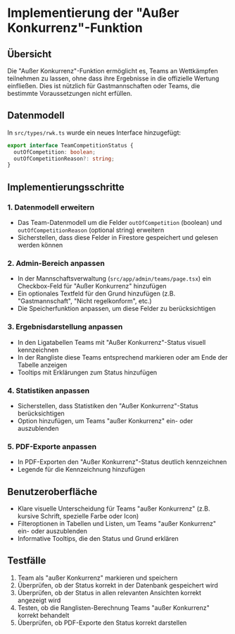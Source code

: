 # Implementierung der "Außer Konkurrenz"-Funktion

## Übersicht

Die "Außer Konkurrenz"-Funktion ermöglicht es, Teams an Wettkämpfen teilnehmen zu lassen, ohne dass ihre Ergebnisse in die offizielle Wertung einfließen. Dies ist nützlich für Gastmannschaften oder Teams, die bestimmte Voraussetzungen nicht erfüllen.

## Datenmodell

In `src/types/rwk.ts` wurde ein neues Interface hinzugefügt:

```typescript
export interface TeamCompetitionStatus {
  outOfCompetition: boolean;
  outOfCompetitionReason?: string;
}
```

## Implementierungsschritte

### 1. Datenmodell erweitern

- Das Team-Datenmodell um die Felder `outOfCompetition` (boolean) und `outOfCompetitionReason` (optional string) erweitern
- Sicherstellen, dass diese Felder in Firestore gespeichert und gelesen werden können

### 2. Admin-Bereich anpassen

- In der Mannschaftsverwaltung (`src/app/admin/teams/page.tsx`) ein Checkbox-Feld für "Außer Konkurrenz" hinzufügen
- Ein optionales Textfeld für den Grund hinzufügen (z.B. "Gastmannschaft", "Nicht regelkonform", etc.)
- Die Speicherfunktion anpassen, um diese Felder zu berücksichtigen

### 3. Ergebnisdarstellung anpassen

- In den Ligatabellen Teams mit "Außer Konkurrenz"-Status visuell kennzeichnen
- In der Rangliste diese Teams entsprechend markieren oder am Ende der Tabelle anzeigen
- Tooltips mit Erklärungen zum Status hinzufügen

### 4. Statistiken anpassen

- Sicherstellen, dass Statistiken den "Außer Konkurrenz"-Status berücksichtigen
- Option hinzufügen, um Teams "außer Konkurrenz" ein- oder auszublenden

### 5. PDF-Exporte anpassen

- In PDF-Exporten den "Außer Konkurrenz"-Status deutlich kennzeichnen
- Legende für die Kennzeichnung hinzufügen

## Benutzeroberfläche

- Klare visuelle Unterscheidung für Teams "außer Konkurrenz" (z.B. kursive Schrift, spezielle Farbe oder Icon)
- Filteroptionen in Tabellen und Listen, um Teams "außer Konkurrenz" ein- oder auszublenden
- Informative Tooltips, die den Status und Grund erklären

## Testfälle

1. Team als "außer Konkurrenz" markieren und speichern
2. Überprüfen, ob der Status korrekt in der Datenbank gespeichert wird
3. Überprüfen, ob der Status in allen relevanten Ansichten korrekt angezeigt wird
4. Testen, ob die Ranglisten-Berechnung Teams "außer Konkurrenz" korrekt behandelt
5. Überprüfen, ob PDF-Exporte den Status korrekt darstellen
